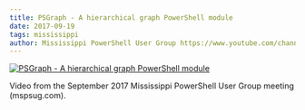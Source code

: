 ```yaml
---
title: PSGraph - A hierarchical graph PowerShell module
date: 2017-09-19
tags: mississippi
author: Mississippi PowerShell User Group https://www.youtube.com/channel/UC7Eje7Fw3rYW3wpoyli492g
---
```


[![PSGraph - A hierarchical graph PowerShell module](https://i2.ytimg.com/vi/i7j5l9NVaJk/hqdefault.jpg "PSGraph - A hierarchical graph PowerShell module")](https://www.youtube.com/watch?v=i7j5l9NVaJk)

Video from the September 2017 Mississippi PowerShell User Group meeting (mspsug.com).
